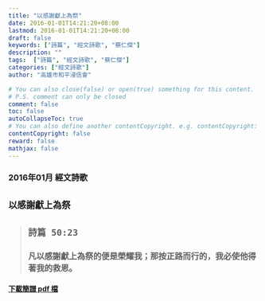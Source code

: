 ```yaml
---
title: "以感謝獻上為祭"
date: 2016-01-01T14:21:20+08:00
lastmod: 2016-01-01T14:21:20+08:00
draft: false
keywords: ["詩篇", "經文詩歌", "蔡仁傑"]
description: ""
tags:  ["詩篇", "經文詩歌", "蔡仁傑"]
categories: ["經文詩歌"]
author: "高雄市和平浸信會"

# You can also close(false) or open(true) something for this content.
# P.S. comment can only be closed
comment: false
toc: false
autoCollapseToc: true
# You can also define another contentCopyright. e.g. contentCopyright: "This is another copyright."
contentCopyright: false
reward: false
mathjax: false
---
```


### 2016年01月 經文詩歌

## `以感謝獻上為祭`

> ## `詩篇 50:23`
> 
> ### 凡以感謝獻上為祭的便是榮耀我；那按正路而行的，我必使他得著我的救恩。

#### [下載簡譜 pdf 檔](/pdf-h/h201601.pdf "以感謝獻上為祭")